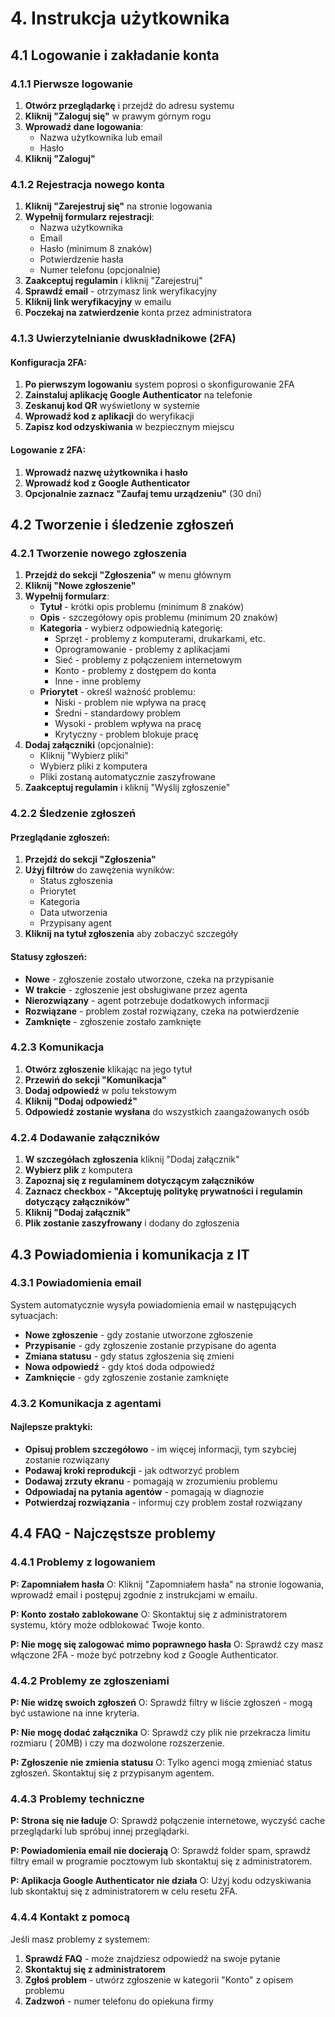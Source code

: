 # 4. Instrukcja użytkownika

## 4.1 Logowanie i zakładanie konta

### 4.1.1 Pierwsze logowanie

1. **Otwórz przeglądarkę** i przejdź do adresu systemu
2. **Kliknij "Zaloguj się"** w prawym górnym rogu
3. **Wprowadź dane logowania**:
   - Nazwa użytkownika lub email
   - Hasło
4. **Kliknij "Zaloguj"**

### 4.1.2 Rejestracja nowego konta

1. **Kliknij "Zarejestruj się"** na stronie logowania
2. **Wypełnij formularz rejestracji**:
   - Nazwa użytkownika
   - Email
   - Hasło (minimum 8 znaków)
   - Potwierdzenie hasła
   - Numer telefonu (opcjonalnie)
3. **Zaakceptuj regulamin** i kliknij "Zarejestruj"
4. **Sprawdź email** - otrzymasz link weryfikacyjny
5. **Kliknij link weryfikacyjny** w emailu
6. **Poczekaj na zatwierdzenie** konta przez administratora

### 4.1.3 Uwierzytelnianie dwuskładnikowe (2FA)

#### Konfiguracja 2FA:
1. **Po pierwszym logowaniu** system poprosi o skonfigurowanie 2FA
2. **Zainstaluj aplikację Google Authenticator** na telefonie
3. **Zeskanuj kod QR** wyświetlony w systemie
4. **Wprowadź kod z aplikacji** do weryfikacji
5. **Zapisz kod odzyskiwania** w bezpiecznym miejscu

#### Logowanie z 2FA:
1. **Wprowadź nazwę użytkownika i hasło**
2. **Wprowadź kod z Google Authenticator**
3. **Opcjonalnie zaznacz "Zaufaj temu urządzeniu"** (30 dni)

## 4.2 Tworzenie i śledzenie zgłoszeń

### 4.2.1 Tworzenie nowego zgłoszenia

1. **Przejdź do sekcji "Zgłoszenia"** w menu głównym
2. **Kliknij "Nowe zgłoszenie"**
3. **Wypełnij formularz**:
   - **Tytuł** - krótki opis problemu (minimum 8 znaków)
   - **Opis** - szczegółowy opis problemu (minimum 20 znaków)
   - **Kategoria** - wybierz odpowiednią kategorię:
     - Sprzęt - problemy z komputerami, drukarkami, etc.
     - Oprogramowanie - problemy z aplikacjami
     - Sieć - problemy z połączeniem internetowym
     - Konto - problemy z dostępem do konta
     - Inne - inne problemy
   - **Priorytet** - określ ważność problemu:
     - Niski - problem nie wpływa na pracę
     - Średni - standardowy problem
     - Wysoki - problem wpływa na pracę
     - Krytyczny - problem blokuje pracę
4. **Dodaj załączniki** (opcjonalnie):
   - Kliknij "Wybierz pliki"
   - Wybierz pliki z komputera
   - Pliki zostaną automatycznie zaszyfrowane
5. **Zaakceptuj regulamin** i kliknij "Wyślij zgłoszenie"

### 4.2.2 Śledzenie zgłoszeń

#### Przeglądanie zgłoszeń:
1. **Przejdź do sekcji "Zgłoszenia"**
2. **Użyj filtrów** do zawężenia wyników:
   - Status zgłoszenia
   - Priorytet
   - Kategoria
   - Data utworzenia
   - Przypisany agent
3. **Kliknij na tytuł zgłoszenia** aby zobaczyć szczegóły

#### Statusy zgłoszeń:
- **Nowe** - zgłoszenie zostało utworzone, czeka na przypisanie
- **W trakcie** - zgłoszenie jest obsługiwane przez agenta
- **Nierozwiązany** - agent potrzebuje dodatkowych informacji
- **Rozwiązane** - problem został rozwiązany, czeka na potwierdzenie
- **Zamknięte** - zgłoszenie zostało zamknięte

### 4.2.3 Komunikacja

1. **Otwórz zgłoszenie** klikając na jego tytuł
2. **Przewiń do sekcji "Komunikacja"**
3. **Dodaj odpowiedź** w polu tekstowym
4. **Kliknij "Dodaj odpowiedź"**
5. **Odpowiedź zostanie wysłana** do wszystkich zaangażowanych osób

### 4.2.4 Dodawanie załączników

1. **W szczegółach zgłoszenia** kliknij "Dodaj załącznik"
2. **Wybierz plik** z komputera
3. **Zapoznaj się z regulaminem dotyczącym załączników**
4. **Zaznacz checkbox - "Akceptuję politykę prywatności i regulamin dotyczący załączników"**
5. **Kliknij "Dodaj załącznik"**
6. **Plik zostanie zaszyfrowany** i dodany do zgłoszenia

## 4.3 Powiadomienia i komunikacja z IT

### 4.3.1 Powiadomienia email

System automatycznie wysyła powiadomienia email w następujących sytuacjach:
- **Nowe zgłoszenie** - gdy zostanie utworzone zgłoszenie
- **Przypisanie** - gdy zgłoszenie zostanie przypisane do agenta
- **Zmiana statusu** - gdy status zgłoszenia się zmieni
- **Nowa odpowiedź** - gdy ktoś doda odpowiedź
- **Zamknięcie** - gdy zgłoszenie zostanie zamknięte


### 4.3.2 Komunikacja z agentami

#### Najlepsze praktyki:
- **Opisuj problem szczegółowo** - im więcej informacji, tym szybciej zostanie rozwiązany
- **Podawaj kroki reprodukcji** - jak odtworzyć problem
- **Dodawaj zrzuty ekranu** - pomagają w zrozumieniu problemu
- **Odpowiadaj na pytania agentów** - pomagają w diagnozie
- **Potwierdzaj rozwiązania** - informuj czy problem został rozwiązany

## 4.4 FAQ - Najczęstsze problemy

### 4.4.1 Problemy z logowaniem

**P: Zapomniałem hasła**
O: Kliknij "Zapomniałem hasła" na stronie logowania, wprowadź email i postępuj zgodnie z instrukcjami w emailu.

**P: Konto zostało zablokowane**
O: Skontaktuj się z administratorem systemu, który może odblokować Twoje konto.

**P: Nie mogę się zalogować mimo poprawnego hasła**
O: Sprawdź czy masz włączone 2FA - może być potrzebny kod z Google Authenticator.

### 4.4.2 Problemy ze zgłoszeniami

**P: Nie widzę swoich zgłoszeń**
O: Sprawdź filtry w liście zgłoszeń - mogą być ustawione na inne kryteria.

**P: Nie mogę dodać załącznika**
O: Sprawdź czy plik nie przekracza limitu rozmiaru ( 20MB) i czy ma dozwolone rozszerzenie.

**P: Zgłoszenie nie zmienia statusu**
O: Tylko agenci mogą zmieniać status zgłoszeń. Skontaktuj się z przypisanym agentem.

### 4.4.3 Problemy techniczne

**P: Strona się nie ładuje**
O: Sprawdź połączenie internetowe, wyczyść cache przeglądarki lub spróbuj innej przeglądarki.

**P: Powiadomienia email nie docierają**
O: Sprawdź folder spam, sprawdź filtry email w programie pocztowym lub skontaktuj się z administratorem.

**P: Aplikacja Google Authenticator nie działa**
O: Użyj kodu odzyskiwania lub skontaktuj się z administratorem w celu resetu 2FA.

### 4.4.4 Kontakt z pomocą

Jeśli masz problemy z systemem:
1. **Sprawdź FAQ** - może znajdziesz odpowiedź na swoje pytanie
2. **Skontaktuj się z administratorem**
3. **Zgłoś problem** - utwórz zgłoszenie w kategorii "Konto" z opisem problemu
4. **Zadzwoń** - numer telefonu do opiekuna firmy

